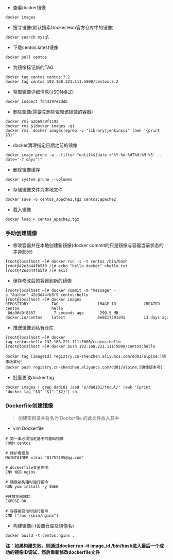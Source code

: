 * 查看docker镜像
```
docker images
```

* 搜寻镜像(默认搜索Docker Hub官方仓库中的镜像)
```
docker search mysql
```

* 下载centos:latest镜像
```
docker pull centos
```

* 为镜像标记新的TAG
```
docker tag centos centos:7.2
docker tag centos 192.168.221.111:5000/centos:7.2
```

* 获取镜像详细信息(JSON格式)
```
docker inspect fd44297e2ddb
```

* 删除镜像(需要先删除依赖该镜像的容器)
```
docker rmi a2669a9f1192
docker rmi $(docker images -q)     
docker rmi `docker images|egrep -v "library|jenkinsci" |awk '{print $3}'`
```
* docker清理指定日期之前的镜像
```
docker image prune -a --filter "until=$(date +'%Y-%m-%dT%H:%M:%S' --date='-7 days')"
```

* 删除镜像缓存
```
docker system prune --volumes
```

* 存储镜像文件为本地文件
```
docker save -o centos_apache2.tgz centos:apache2
```

* 载入镜像
```
docker load < centos_apache2.tgz 
```

### 手动创建镜像
* 修改容器并在本地创建新镜像(docker commit的只是镜像与容器当前状态的差异部分)
```
[root@localhost ~]# docker run -i -t centos /bin/bash
[root@42e3d44fb5f9 /]# echo "hello docker" >hello.txt
[root@42e3d44fb5f9 /]# exit
```

* 保存修改后的容器到新的镜像
```
[root@localhost ~]# docker commit -m "message" -a "Author" 42e3d44fb5f9 centos:hello
[root@localhost ~]# docker images
REPOSITORY          TAG                 IMAGE ID            CREATED             VIRTUAL SIZE
centos              hello               0da96d9f8357        7 seconds ago       299.5 MB
docker.io/centos    latest              0e0217391d41        13 days ago         196.6 MB
```

* 推送镜像到私有仓库
```
[root@localhost ~]# docker tag centos:hello 192.168.221.111:5000/centos:hello
[root@localhost ~]# docker push 192.168.221.111:5000/centos:hello

docker tag [ImageId] registry.cn-shenzhen.aliyuncs.com/dd01/alpine:[镜像版本号]
docker push registry.cn-shenzhen.aliyuncs.com/dd01/alpine:[镜像版本号]
```

* 批量更改docker tag
```
docker images | grep dadi01 |sed 's/dadi01/fncul/' |awk '{print "docker tag "$3" "$1":"$2}'| sh
```


### Dockerfile创建镜像
>创建空目录并将名为 Dockerfile 的此文件放入其中
* vim Dockerfile
```
# 第一条必须指定基于的基础镜像
FROM centos

# 维护者信息
MAINTAINER xikai "81757195@qq.com"

# dockerfile变量声明
ENV WEB nginx

# 镜像被构建时运行指令
RUN yum install -y $WEB

#开放容器端口
EXPOSE 80

# 容器被启动时运行指令
CMD ["/usr/sbin/nginx"]
```

* 构建镜像(-t设置仓库及镜像名)
```
docker build -t centos:nginx .
```

**注：如果构建失败，则通过docker run -it image_id /bin/bash进入最后一个成功的镜像ID调试，然后重新修改dockerfile文件**